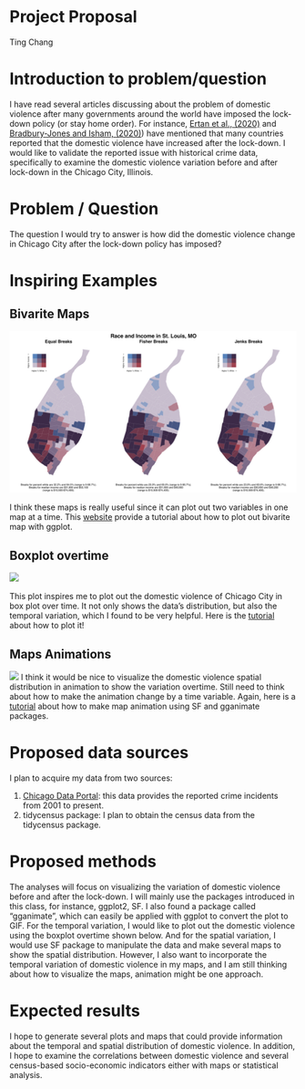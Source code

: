 Project Proposal
================
Ting Chang

# Introduction to problem/question

I have read several articles discussing about the problem of domestic
violence after many governments around the world have imposed the
lock-down policy (or stay home order). For instance, [Ertan et al.,
(2020)](https://doi.org/10.1080/20008198.2020.1800245) and
[Bradbury-Jones and Isham, (2020)](https://doi.org/10.1111/jocn.15296))
have mentioned that many countries reported that the domestic violence
have increased after the lock-down. I would like to validate the
reported issue with historical crime data, specifically to examine the
domestic violence variation before and after lock-down in the Chicago
City, Illinois.

# Problem / Question

The question I would try to answer is how did the domestic violence
change in Chicago City after the lock-down policy has imposed?

# Inspiring Examples

## Bivarite Maps

![](Bivarite_Map.png)

I think these maps is really useful since it can plot out two variables
in one map at a time. This
[website](https://cran.r-project.org/web/packages/biscale/vignettes/biscale.html)
provide a tutorial about how to plot out bivarite map with ggplot.

## Boxplot overtime

![](https://miro.medium.com/max/963/1*DKTANz97n1pm54T4NYUHYA.png)

This plot inspires me to plot out the domestic violence of Chicago City
in box plot over time. It not only shows the data’s distribution, but
also the temporal variation, which I found to be very helpful. Here is
the
[tutorial](https://blog.exploratory.io/filter-with-date-function-ce8e84be680)
about how to plot it!

## Maps Animations

![](https://www.blog.cultureofinsight.com/img/wc.gif) I think it would
be nice to visualize the domestic violence spatial distribution in
animation to show the variation overtime. Still need to think about how
to make the animation change by a time variable. Again, here is a
[tutorial](https://www.blog.cultureofinsight.com/2017/09/animated-choropleth-maps-in-r/)
about how to make map animation using SF and gganimate packages.

# Proposed data sources

I plan to acquire my data from two sources:

1.  [Chicago Data
    Portal](https://data.cityofchicago.org/Public-Safety/Crimes-2001-to-Present/ijzp-q8t2):
    this data provides the reported crime incidents from 2001 to
    present.
2.  tidycensus package: I plan to obtain the census data from the
    tidycensus package.

# Proposed methods

The analyses will focus on visualizing the variation of domestic
violence before and after the lock-down. I will mainly use the packages
introduced in this class, for instance, ggplot2, SF. I also found a
package called “gganimate”, which can easily be applied with ggplot to
convert the plot to GIF. For the temporal variation, I would like to
plot out the domestic violence using the boxplot overtime shown below.
And for the spatial variation, I would use SF package to manipulate the
data and make several maps to show the spatial distribution. However, I
also want to incorporate the temporal variation of domestic violence in
my maps, and I am still thinking about how to visualize the maps,
animation might be one approach.

# Expected results

I hope to generate several plots and maps that could provide information
about the temporal and spatial distribution of domestic violence. In
addition, I hope to examine the correlations between domestic violence
and several census-based socio-economic indicators either with maps or
statistical analysis.
